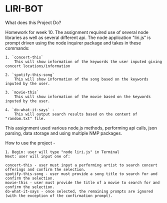 # LIRI-BOT

What does this Project Do?

Homework for week 10.
The assignment required use of several node libraries as well as several different api.
The node application "liri.js" is prompt driven using the node inquirer package and takes in these commands:
    
    1. `concert-this`
        This will show information of the keywords the user inputed giving concert locations/information

    2. `spotify-this-song`
        This will show information of the song based on the keywords inputed by the user.

    3. `movie-this`
        This will show information of the movie based on the keywords inputed by the user.
    
    4. `do-what-it-says` - 
        This will output search results based on the content of "random.txt" file.
        

This assignment used various node.js methods, performing api calls, json parsing, data storage and using multiple NMP packages.

How to use the project -

    1. Begin: user will type "node liri.js" in Terminal
    Next: user will input one of:

    concert-this - user must input a performing artist to search concert offerings and confirm the selection.
    spotify-this-song - user must provide a song title to search for and confirm the selection.
    movie-this - user must provide the title of a movie to search for and confirm the selection.
    do-what-it-says - once selected, the remaining prompts are ignored (with the exception of the confirmation prompt).
